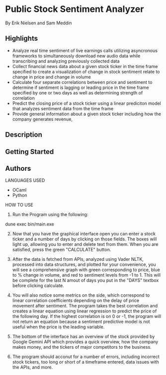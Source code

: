 # Public Stock Sentiment Analyzer

By Erik Nielsen and Sam Meddin

## Highlights
- Analyze real time sentiment of live earnings calls utilizing asyncronous frameworks to simultaneously download new audio data while transcribing and analyzing previously collected data
- Collect financial news data about a given stock ticker in the time frame specified to create a visualization of change in stock sentiment relate to change in price and change in volume
- Calculate four separate correlations between price and sentiment to determine if sentiment is lagging or leading price in the time frame specified by one or two days as well as determining strength of correlation
- Predict the closing price of a stock ticker using a linear prediciton model that analyzes sentiment data from the time frame
- Provide general information about a given stock ticker including how the company generates revenue, 

## Description



## Getting Started

## Authors



LANGUAGES USED
- OCaml
- Python

HOW TO USE
1) Run the Program using the following:

dune exec bin/main.exe

2) Now that you have the graphical interface open you can enter a stock ticker and a number of days by clicking on those fields. The boxes will light up, allowing you to enter and delete text from them. When you are satisfied, press the green "CALCULATE" button.

3) After the data is fetched from APIs, analyzed using Vader NLTK, processed into data structures, and plotted for your convenience, you will see a comprehensive graph with green corresponding to price, blue to % change in volume, and red to sentiment levels from -1 to 1. This will be complete for the last N amout of days you put in the "DAYS" textbox before clicking calculate. 

4) You will also notice some metrics on the side, which correspond to linear correlation coefficients depending on the delay of price movement after sentiment. The program takes the best correlation and creates a linear equation using linear regression to predict the price of the following day. If the highest correlation is on 0 or -1, the program will not return an equation because a sentiment predictive model is not useful when the price is the leading variable. 

5) The bottom of the interface has an overview of the stock provided by Google Gemini API which provides a quick overview, how the company makes money, and the tickers of major competitors to the business.

6) The program should acconut for a number of errors, including incorrect stock tickers, too long or short of a timeframe entered, data issues with the APIs, and more.